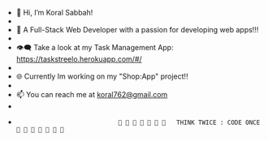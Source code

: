 -    👋 Hi, I’m Koral Sabbah!
- 
-    🔆 A Full-Stack Web Developer with a passion for developing web apps!!!
-
-    👁‍🗨 Take a look at my Task Management App: https://taskstreelo.herokuapp.com/#/
- 
-    🌐 Currently Im working on my "Shop:App" project!!
- 
-    📫 You can reach me at koral762@gmail.com
- 
-                                 🤎 💛 🤎 💛 🤎 💛 🤎   THINK TWICE : CODE ONCE   🤎 💛 🤎 💛 🤎 💛 🤎
<!---
koral762/koral762 is a ✨ special ✨ repository because its `README.md` (this file) appears on your GitHub profile.
You can click the Preview link to take a look at your changes.
--->
